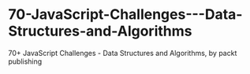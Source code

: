# 70-JavaScript-Challenges---Data-Structures-and-Algorithms
70+ JavaScript Challenges - Data Structures and Algorithms, by packt publishing

